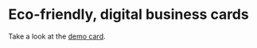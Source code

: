 # Eco-friendly, digital business cards


Take a look at the [demo card](https://demo-digital-business-card.netlify.app/).
